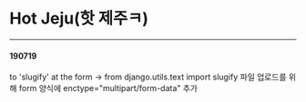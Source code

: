 Hot Jeju(핫 제주ㅋ)
===================
---------

#### <i class="icon-pencil"></i> 190719
to 'slugify' at the form -> from django.utils.text import slugify 
파일 업로드를 위해 form 양식에 enctype="multipart/form-data" 추가